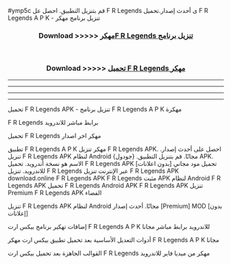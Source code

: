 #ymp5c قم بتنزيل التطبيق. احصل عل F R Legends  ى أحدث إصدار.تحميل F R Legends  A P K - تنزيل برنامج مهكر



<div align="center">
<h3>Download >>>>> <a href="https://ar-sites.web.app/?ar= F R Legends ">مهكرF R Legends  تنزيل برنامج</a></h3><br>

<h3>Download >>>>> <a href="https://ar-sites.web.app/?ar= F R Legends ">تحميل F R Legends  مهكر</a></h3>
</div>


----------------------------------------------------------

----------------------------------------------------------

----------------------------------------------------------

----------------------------------------------------------


تحميل F R Legends  APK - تنزيل برنامج F R Legends  A P K مهكرة

F R Legends  برابط مباشر للاندرويد

تحميل F R Legends  مهكر اخر اصدار

تطبيق F R Legends  A P K مهكر
تنزيل F R Legends  APK. احصل على أحدث إصدار.
تنزيل F R Legends  APK لنظام Android مجانًا.
قم بتنزيل التطبيق. {جودول} APK. الاسم هو نسخة أندرويد.
تحميل F R Legends  APK [بدون اعلانات]
تحميل مود مجاني للاندرويد.
تنزيل F R Legends  عبر الإنترنت
تنزيل F R Legends  APK
download.online F R Legends  APK
F R Legends  مثبت APK لنظام Android
F R Legends  APK
تحميل F R Legends  Android APK
F R Legends  APK تنزيل Premium
F R Legends  APK الفضاء

تنزيل F R Legends  APK لنظام Android مجانًا. أحدث إصدار [Premium] MOD [بدون إعلانات]

إضافات تهكير برنامج بيكس ارت F R Legends  A P K للاندرويد برابط مباشر مجانا

أدوات التعديل الأساسية بعد تحميل تطبيق بيكس ارت مهكر F R Legends  A P K مجانا

القوالب الجاهزة بعد تحميل بيكس ارت F R Legends  مهكر من ميديا فاير للاندرويد



